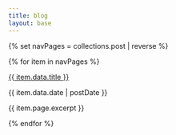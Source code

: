 ```yaml
---
title: blog
layout: base
---
```

{% set navPages = collections.post | reverse %}

{% for item in navPages %}

<article class="pb-2">

<div class="font-semibold font-syne uppercase text-lg"><a href="{{ item.url }}">{{ item.data.title }}</a></div>

<p class="text-gray-600 dark:text-gray-400 pb-2 text-sm">{{ item.data.date | postDate }}</p>

<p class="text">{{ item.page.excerpt }}</p>

</article>

{% endfor %}

 